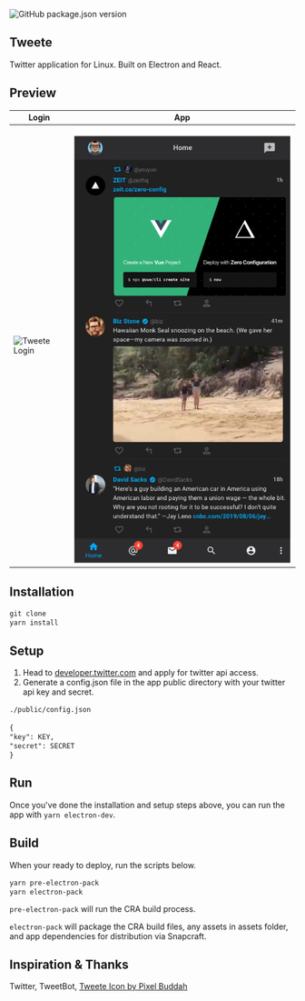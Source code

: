 ![GitHub package.json version](https://img.shields.io/github/package-json/v/vtavarez/Tweete?color=28a745)

## Tweete

Twitter application for Linux. Built on Electron and React.

## Preview

| Login                                        | App                                        |
| -------------------------------------------- | ------------------------------------------ |
| ![Tweete Login](./preivew/login-preview.png) | ![Tweete Login](./preview/app-preview.png) |

## Installation

```
git clone
yarn install
```

## Setup

1. Head to [developer.twitter.com](https://developer.twitter.com/en/apply-for-access) and apply for twitter api access.
2. Generate a config.json file in the app public directory with your twitter api key and secret.

```
./public/config.json

{
"key": KEY,
"secret": SECRET
}
```

## Run

Once you've done the installation and setup steps above, you can run the app with `yarn electron-dev`.

## Build

When your ready to deploy, run the scripts below.

```
yarn pre-electron-pack
yarn electron-pack
```

`pre-electron-pack` will run the CRA build process.

`electron-pack` will package the CRA build files, any assets in assets folder, and app dependencies for distribution via Snapcraft.

## Inspiration & Thanks

Twitter,
TweetBot,
[Tweete Icon by Pixel Buddah](https://www.flaticon.com/authors/pixel-buddha")
